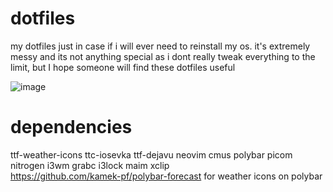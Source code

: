 # dotfiles
my dotfiles just in case if i will ever need to reinstall my os.  it's extremely messy and its not anything special as i dont really tweak everything to the limit, but I hope someone will find these dotfiles useful  

![image](https://i.imgur.com/kYG6NYY.png)

# dependencies 
ttf-weather-icons
ttc-iosevka
ttf-dejavu
neovim
cmus
polybar
picom
nitrogen
i3wm
grabc
i3lock
maim
xclip  
https://github.com/kamek-pf/polybar-forecast for weather icons on polybar
